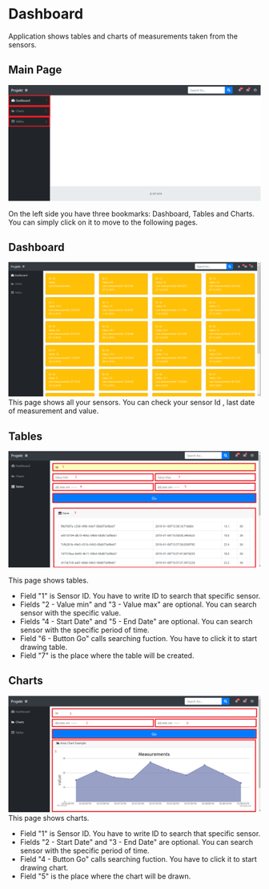 # Dashboard <Name>

Application shows tables and charts of measurements taken from the sensors.

## Main Page

![alt text](./doc2.png "MainPage")

On the left side you have three bookmarks: Dashboard, Tables and Charts.
You can simply click on it to move to the following pages.


## Dashboard

![alt text](./doc4.PNG "Dashboard")
This page shows all your sensors. You can check your sensor Id , last date of measurement and value.


## Tables

![alt text](./doc3.png "Table")

This page shows tables.

* Field "1" is Sensor ID. You have to write ID to search that specific sensor.
* Fields "2 - Value min" and "3 - Value max" are optional. You can search sensor with the specific value.
* Fields "4 - Start Date" and "5 - End Date" are optional. You can search sensor with the specific period of time.
* Field "6 - Button Go" calls searching fuction. You have to click it to start drawing table.
* Field "7" is the place where the table will be created.

## Charts

![alt text](./doc.png "Chart")
This page shows charts.

* Field "1" is Sensor ID. You have to write ID to search that specific sensor.
* Fields "2 - Start Date" and "3 - End Date" are optional. You can search sensor with the specific period of time. 
* Field "4 - Button Go" calls searching fuction. You have to click it to start drawing chart.
* Field "5" is the place where the chart will be drawn.
